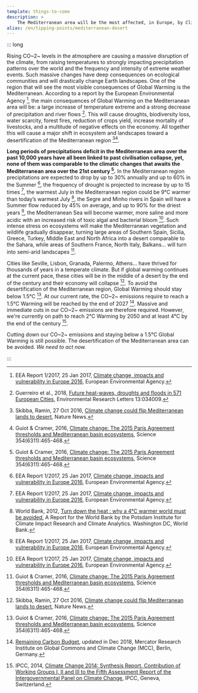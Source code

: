 ```yaml
---
template: things-to-come
description: >
    The Mediterranean area will be the most affected, in Europe, by Climate Changes. Spain will be affected by years-long drought and its climate is likely to become close to what the Sahara is now. Most of the countries in South Europe will become increasingly uninhabitable!
alias: /en/tipping-points/mediterranean-desert
---
```


::: long

Rising CO~2~ levels in the atmosphere are causing a massive disruption of the climate, from raising temperatures to strongly impacting precipitation patterns over the world and the frequency and intensity of extreme weather events. Such massive changes have deep consequences on ecological communities and will drastically change Earth landscapes. One of the region that will see the most visible consequences of Global Warming is the Mediterranean. According to a report by the European Environmental Agency [^EEA2017], the main consequences of Global Warming on the Mediterranean area will be: a large increase of temperature extreme and a strong decrease of precipitation and river flows [^Guerreiro2018]. This will cause droughts, biodiversity loss, water scarcity, forest fires, reduction of crops yield, increase mortality of livestocks, and a multitude of negative effects on the economy. All together this will cause a major shift in ecosystem and landscapes toward a desertification of the Mediterranean region [^Skibba2016][^Guiot2016].

**Long periods of precipitations deficit in the Mediterranean area over the past 10,000 years have all been linked to past civilisation collapse, yet, none of them was comparable to the climatic changes that awaits the Mediterranean area over the 21st century [^Guiot2016].** In the Mediterranean region precipitations are expected to drop by up to 30% annually and up to 60% in the Summer [^EEA2017], the frequency of drought is projected to increase by up to 15 times [^EEA2017], the warmest July in the Mediterranean region could be 9°C warmer than today’s warmest July [^WorldBank2012], the Segre and Minho rivers in Spain will have a Summer flow reduced by 45% on average, and up to 90% for the driest years [^EEA2017], the Mediterranean Sea will become warmer, more saline and more acidic with an increased risk of toxic algal and bacterial bloom [^EEA2017]. Such intense stress on ecosystems will make the Mediterranean vegetation and wildlife gradually disappear, turning large areas of Southern Spain, Sicilia, Greece, Turkey, Middle East and North Africa into a desert comparable to the Sahara, while areas of Southern France, North Italy, Balkans... will turn into semi-arid landscapes [^Guiot2016].

Cities like Seville, Lisbon, Granada, Palermo, Athens... have thrived for thousands of years in a temperate climate. But if global warming continues at the current pace, these cities will be in the middle of a desert by the end of the century and their economy will collapse [^Skibba2016]. To avoid the desertification of the Mediterranean region, Global Warming should stay below 1.5°C [^Guiot2016]. At our current rate, the CO~2~ emissions require to reach a 1.5°C Warming will be reached by the end of 2027 [^co2budget]. Massive and immediate cuts in our CO~2~ emissions are therefore required. However, we're currently on path to reach 2°C Warming by 2050 and at least 4°C by the end of the century [^IPCC2014].

Cutting down our CO~2~ emissions and staying below a 1.5°C Global Warming is still possible. The desertification of the Mediterranean area can be avoided. *We need to act now.*

<!-- ## References -->

[^EEA2017]: EEA Report 1/2017, 25 Jan 2017, [Climate change, impacts and vulnerability in Europe 2016](https://www.eea.europa.eu/publications/climate-change-impacts-and-vulnerability-2016), European Environmental Agency.

[^Skibba2016]: Skibba, Ramin, 27 Oct 2016, [Climate change could flip Mediterranean lands to desert](https://www.doi.org/10.1038/nature.2016.20894), Nature News.

[^Guiot2016]: Guiot & Cramer, 2016, [Climate change: The 2015 Paris Agreement thresholds and Mediterranean basin ecosystems](https://www.doi.org/10.1126/science.aah5015), Science 354(6311):465-468.

[^co2budget]: [Remaining Carbon Budget](https://www.mcc-berlin.net/en/research/co2-budget.html), updated in Dec 2018, Mercator Research Institute on Global Commons and Climate Change (MCC), Berlin, Germany.

[^IPCC2014]: IPCC, 2014, [Climate Change 2014: Synthesis Report. Contribution of Working Groups I, II and III to the Fifth Assessment Report of the Intergovernmental Panel on Climate Change](https://www.ipcc.ch/report/ar5/syr/), IPCC, Geneva, Switzerland.

[^Guerreiro2018]: Guerreiro et al., 2018, [Future heat-waves, droughts and floods in 571 European Cities](https://doi.org/10.1088/1748-9326/aaaad3), Environmental Research Letters 13:034009.

[^WorldBank2012]: World Bank, 2012, [Turn down the heat : why a 4°C warmer world must be avoided](http://documents.worldbank.org/curated/en/865571468149107611/Turn-down-the-heat-why-a-4-C-warmer-world-must-be-avoided), A Report for the World Bank by the Potsdam Institute for Climate Impact Research and Climate Analytics. Washington DC, World Bank.

<!-- ▢

[^x] Jacob et al., 2018, [Climate Impacts in Europe Under +1.5°C Global Warming](https://doi.org/10.1002/2017EF000710) AGU Earth’s Future 6:264–285

[^x] IPCC, 2018, [Impact of 1.5°C of Global Warming on Natural and Human Systems](https://www.ipcc.ch/sr15/chapter/chapter-3/), Global Warming of 1.5°C Chap. 3.

[^x] Donnelly et al., 2017, [Impacts of climate change on European hydrology at 1.5, 2 and 3 degrees](https://doi.org/10.1007/s1058), Climatic Change (143):13. -->

:::
